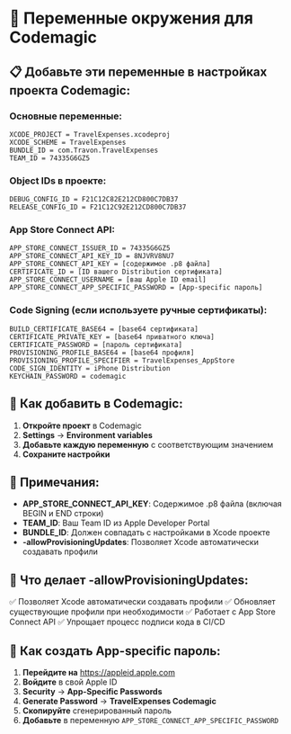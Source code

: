 # 🔧 Переменные окружения для Codemagic

## 📋 Добавьте эти переменные в настройках проекта Codemagic:

### Основные переменные:
```
XCODE_PROJECT = TravelExpenses.xcodeproj
XCODE_SCHEME = TravelExpenses
BUNDLE_ID = com.Travon.TravelExpenses
TEAM_ID = 74335G6GZ5
```

### Object IDs в проекте:
```
DEBUG_CONFIG_ID = F21C12C82E212CD800C7DB37
RELEASE_CONFIG_ID = F21C12C92E212CD800C7DB37
```

### App Store Connect API:
```
APP_STORE_CONNECT_ISSUER_ID = 74335G6GZ5
APP_STORE_CONNECT_API_KEY_ID = 8NJVRV8NU7
APP_STORE_CONNECT_API_KEY = [содержимое .p8 файла]
CERTIFICATE_ID = [ID вашего Distribution сертификата]
APP_STORE_CONNECT_USERNAME = [ваш Apple ID email]
APP_STORE_CONNECT_APP_SPECIFIC_PASSWORD = [App-specific пароль]
```

### Code Signing (если используете ручные сертификаты):
```
BUILD_CERTIFICATE_BASE64 = [base64 сертификата]
CERTIFICATE_PRIVATE_KEY = [base64 приватного ключа]
CERTIFICATE_PASSWORD = [пароль сертификата]
PROVISIONING_PROFILE_BASE64 = [base64 профиля]
PROVISIONING_PROFILE_SPECIFIER = TravelExpenses_AppStore
CODE_SIGN_IDENTITY = iPhone Distribution
KEYCHAIN_PASSWORD = codemagic
```

## 🚀 Как добавить в Codemagic:

1. **Откройте проект** в Codemagic
2. **Settings** → **Environment variables**
3. **Добавьте каждую переменную** с соответствующим значением
4. **Сохраните настройки**

## 📝 Примечания:

- **APP_STORE_CONNECT_API_KEY**: Содержимое .p8 файла (включая BEGIN и END строки)
- **TEAM_ID**: Ваш Team ID из Apple Developer Portal
- **BUNDLE_ID**: Должен совпадать с настройками в Xcode проекте
- **-allowProvisioningUpdates**: Позволяет Xcode автоматически создавать профили

## 🚀 Что делает -allowProvisioningUpdates:

✅ Позволяет Xcode автоматически создавать профили
✅ Обновляет существующие профили при необходимости
✅ Работает с App Store Connect API
✅ Упрощает процесс подписи кода в CI/CD

## 🔑 Как создать App-specific пароль:

1. **Перейдите на** https://appleid.apple.com
2. **Войдите** в свой Apple ID
3. **Security** → **App-Specific Passwords**
4. **Generate Password** → **TravelExpenses Codemagic**
5. **Скопируйте** сгенерированный пароль
6. **Добавьте** в переменную `APP_STORE_CONNECT_APP_SPECIFIC_PASSWORD` 